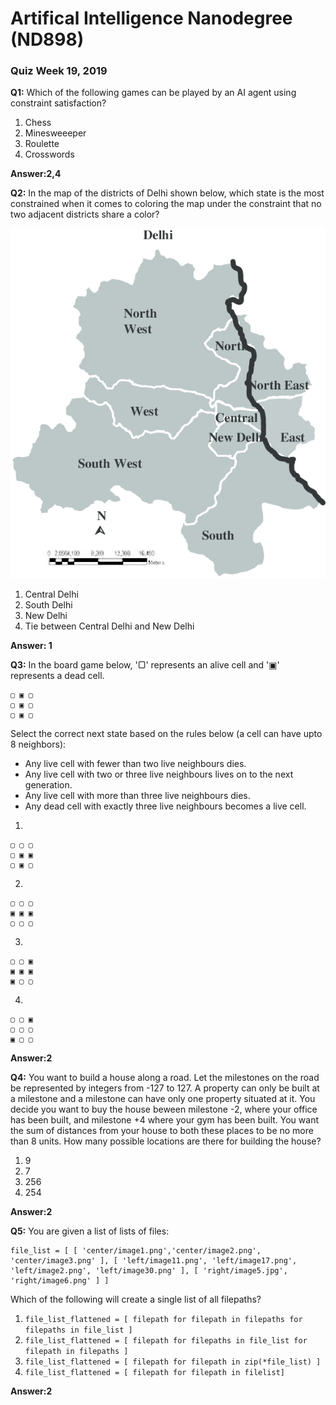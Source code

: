 # Artifical Intelligence Nanodegree (ND898)

### Quiz Week 19, 2019

**Q1:** Which of the following games can be played by an AI agent using constraint satisfaction?
1. Chess
2. Minesweeeper
3. Roulette
4. Crosswords

**Answer:2,4**

**Q2:** In the map of the districts of Delhi shown below, which state is the most constrained when it comes to coloring the map under the constraint that no two adjacent districts share a color?

![Delhi](map.png)

1. Central Delhi
2. South Delhi
3. New Delhi
4. Tie between Central Delhi and New Delhi

**Answer: 1**

**Q3:** In the board game below, '▢' represents an alive cell and '▣' represents a dead cell. 
```
▢ ▣ ▢
▢ ▣ ▢
▢ ▣ ▢
```
Select the correct next state based on the rules below (a cell can have upto 8 neighbors):

- Any live cell with fewer than two live neighbours dies.
- Any live cell with two or three live neighbours lives on to the next generation.
- Any live cell with more than three live neighbours dies.
- Any dead cell with exactly three live neighbours becomes a live cell.

1.
```
▢ ▢ ▢
▢ ▣ ▣
▢ ▣ ▢
```

2.

```
▢ ▢ ▢
▣ ▣ ▣
▢ ▢ ▢
```

3.

```
▢ ▢ ▣
▣ ▣ ▣
▣ ▢ ▢
```

4.

```
▢ ▢ ▣
▢ ▢ ▢
▣ ▢ ▢
```

**Answer:2**


**Q4:** You want to build a house along a road. Let the milestones on the road be represented by integers from -127 to 127. A property can only be built at a milestone and a milestone can have only one property situated at it. You decide you want to buy the house beween milestone -2, where your office has been built, and milestone +4 where your gym has been built. You want the sum of distances from your house to both these places to be no more than 8 units. How many possible locations are there for building the house?

1. 9
2. 7
3. 256
4. 254

**Answer:2**


**Q5:** You are given a list of lists of files:
```
file_list = [ [ 'center/image1.png','center/image2.png', 'center/image3.png' ], [ 'left/image11.png', 'left/image17.png', 'left/image2.png', 'left/image30.png' ], [ 'right/image5.jpg', 'right/image6.png' ] ]
```
Which of the following will create a single list of all filepaths?

1. `file_list_flattened = [ filepath for filepath in filepaths for filepaths in file_list ]`
2. `file_list_flattened = [ filepath for filepaths in file_list for filepath in filepaths ]`
3. `file_list_flattened = [ filepath for filepath in zip(*file_list) ]`
4. `file_list_flattened = [ filepath for filepath in filelist]`

**Answer:2**
